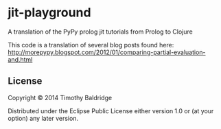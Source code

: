 # jit-playground

A translation of the PyPy prolog jit tutorials from Prolog to Clojure

This code is a translation of several blog posts found here: http://morepypy.blogspot.com/2012/01/comparing-partial-evaluation-and.html

## License

Copyright © 2014 Timothy Baldridge

Distributed under the Eclipse Public License either version 1.0 or (at
your option) any later version.
